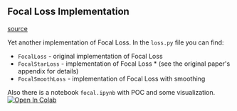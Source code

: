 ## Focal Loss Implementation

[source](https://arxiv.org/abs/1708.02002)

Yet another implementation of Focal Loss. In the `loss.py` file you can find:
- `FocalLoss` - original implementation of Focal Loss
- `FocalStarLoss` - implementation of Focal Loss * (see the original paper's appendix for details)
- `FocalSmoothLoss` - implementation of Focal Loss with smoothing

Also there is a notebook `focal.ipynb` with POC and some visualization. [![Open In Colab](https://colab.research.google.com/assets/colab-badge.svg)](https://colab.research.google.com/github/podidiving/FocallLossTorch/blob/main/focal.ipynb)

